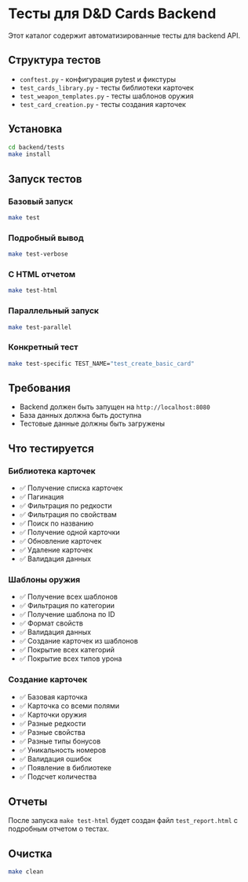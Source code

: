 # Тесты для D&D Cards Backend

Этот каталог содержит автоматизированные тесты для backend API.

## Структура тестов

- `conftest.py` - конфигурация pytest и фикстуры
- `test_cards_library.py` - тесты библиотеки карточек
- `test_weapon_templates.py` - тесты шаблонов оружия
- `test_card_creation.py` - тесты создания карточек

## Установка

```bash
cd backend/tests
make install
```

## Запуск тестов

### Базовый запуск
```bash
make test
```

### Подробный вывод
```bash
make test-verbose
```

### С HTML отчетом
```bash
make test-html
```

### Параллельный запуск
```bash
make test-parallel
```

### Конкретный тест
```bash
make test-specific TEST_NAME="test_create_basic_card"
```

## Требования

- Backend должен быть запущен на `http://localhost:8080`
- База данных должна быть доступна
- Тестовые данные должны быть загружены

## Что тестируется

### Библиотека карточек
- ✅ Получение списка карточек
- ✅ Пагинация
- ✅ Фильтрация по редкости
- ✅ Фильтрация по свойствам
- ✅ Поиск по названию
- ✅ Получение одной карточки
- ✅ Обновление карточек
- ✅ Удаление карточек
- ✅ Валидация данных

### Шаблоны оружия
- ✅ Получение всех шаблонов
- ✅ Фильтрация по категории
- ✅ Получение шаблона по ID
- ✅ Формат свойств
- ✅ Валидация данных
- ✅ Создание карточек из шаблонов
- ✅ Покрытие всех категорий
- ✅ Покрытие всех типов урона

### Создание карточек
- ✅ Базовая карточка
- ✅ Карточка со всеми полями
- ✅ Карточки оружия
- ✅ Разные редкости
- ✅ Разные свойства
- ✅ Разные типы бонусов
- ✅ Уникальность номеров
- ✅ Валидация ошибок
- ✅ Появление в библиотеке
- ✅ Подсчет количества

## Отчеты

После запуска `make test-html` будет создан файл `test_report.html` с подробным отчетом о тестах.

## Очистка

```bash
make clean
```

